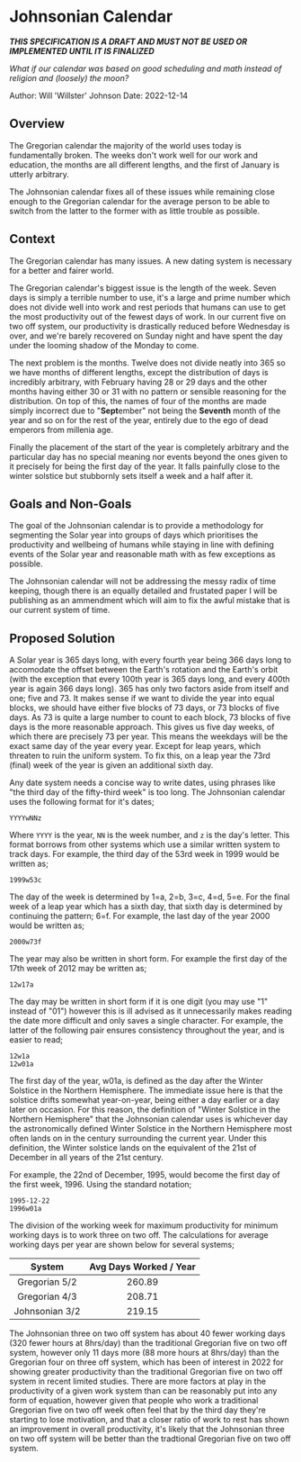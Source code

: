 # Johnsonian Calendar #

***THIS SPECIFICATION IS A DRAFT AND MUST NOT BE USED OR IMPLEMENTED UNTIL IT IS FINALIZED***

*What if our calendar was based on good scheduling and math instead of religion and (loosely) the moon?*

Author: Will 'Willster' Johnson
Date: 2022-12-14

## Overview ##

The Gregorian calendar the majority of the world uses today is fundamentally broken. The weeks don't work well for our work and education, the months are all different lengths, and the first of January is utterly arbitrary.

The Johnsonian calendar fixes all of these issues while remaining close enough to the Gregorian calendar for the average person to be able to switch from the latter to the former with as little trouble as possible.

## Context ##

The Gregorian calendar has many issues. A new dating system is necessary for a better and fairer world.

The Gregorian calendar's biggest issue is the length of the week. Seven days is simply a terrible number to use, it's a large and prime number which does not divide well into work and rest periods that humans can use to get the most productivity out of the fewest days of work. In our current five on two off system, our productivity is drastically reduced before Wednesday is over, and we're barely recovered on Sunday night and have spent the day under the looming shadow of the Monday to come.

The next problem is the months. Twelve does not divide neatly into 365 so we have months of different lengths, except the distribution of days is incredibly arbitrary, with February having 28 or 29 days and the other months having either 30 or 31 with no pattern or sensible reasoning for the distribution. On top of this, the names of four of the months are made simply incorrect due to "**Sept**ember" not being the **Seventh** month of the year and so on for the rest of the year, entirely due to the ego of dead emperors from millenia age.

Finally the placement of the start of the year is completely arbitrary and the particular day has no special meaning nor events beyond the ones given to it precisely for being the first day of the year. It falls painfully close to the winter solstice but stubbornly sets itself a week and a half after it.

## Goals and Non-Goals ##

The goal of the Johnsonian calendar is to provide a methodology for segmenting the Solar year into groups of days which prioritises the productivity and wellbeing of humans while staying in line with defining events of the Solar year and reasonable math with as few exceptions as possible.

The Johnsonian calendar will not be addressing the messy radix of time keeping, though there is an equally detailed and frustated paper I will be publishing as an ammendment which will aim to fix the awful mistake that is our current system of time.

## Proposed Solution ##

A Solar year is 365 days long, with every fourth year being 366 days long to accomodate the offset between the Earth's rotation and the Earth's orbit (with the exception that every 100th year is 365 days long, and every 400th year is again 366 days long).
365 has only two factors aside from itself and one; five and 73. It makes sense if we want to divide the year into equal blocks, we should have either five blocks of 73 days, or 73 blocks of five days. As 73 is quite a large number to count to each block, 73 blocks of five days is the more reasonable approach.
This gives us five day weeks, of which there are precisely 73 per year. This means the weekdays will be the exact same day of the year every year. Except for leap years, which threaten to ruin the uniform system.
To fix this, on a leap year the 73rd (final) week of the year is given an additional sixth day.

Any date system needs a concise way to write dates, using phrases like "the third day of the fifty-third week" is too long.
The Johnsonian calendar uses the following format for it's dates;

```
YYYYwNNz
```

Where `YYYY` is the year, `NN` is the week number, and `z` is the day's letter. This format borrows from other systems which use a similar written system to track days.
For example, the third day of the 53rd week in 1999 would be written as;

```
1999w53c
```

The day of the week is determined by 1=a, 2=b, 3=c, 4=d, 5=e. For the final week of a leap year which has a sixth day, that sixth day is determined by continuing the pattern; 6=f.
For example, the last day of the year 2000 would be written as;

```
2000w73f
```

The year may also be written in short form.
For example the first day of the 17th week of 2012 may be written as;

```
12w17a
```

The day may be written in short form if it is one digit (you may use "1" instead of "01") however this is ill advised as it unnecessarily makes reading the date more difficult and only saves a single character.
For example, the latter of the following pair ensures consistency throughout the year, and is easier to read;

```
12w1a
12w01a
```

The first day of the year, w01a, is defined as the day after the Winter Solstice in the Northern Hemisphere. The immediate issue here is that the solstice drifts somewhat year-on-year, being either a day earlier or a day later on occasion. For this reason, the definition of "Winter Solstice in the Northern Hemisphere" that the Johnsonian calendar uses is whichever day the astronomically defined Winter Solstice in the Northern Hemisphere most often lands on in the century surrounding the current year. Under this definition, the Winter solstice lands on the equivalent of the 21st of December in all years of the 21st century.

For example, the 22nd of December, 1995, would become the first day of the first week, 1996. Using the standard notation;

```
1995-12-22
1996w01a
```

The division of the working week for maximum productivity for minimum working days is to work three on two off.
The calculations for average working days per year are shown below for several systems;

| System         | Avg Days Worked / Year |
|:--------------:|:----------------------:|
| Gregorian 5/2  | 260.89                 |
| Gregorian 4/3  | 208.71                 |
| Johnsonian 3/2 | 219.15                 |

The Johnsonian three on two off system has about 40 fewer working days (320 fewer hours at 8hrs/day) than the traditional Gregorian five on two off system, however only 11 days more (88 more hours at 8hrs/day) than the Gregorian four on three off system, which has been of interest in 2022 for showing greater productivity than the traditional Gregorian five on two off system in recent limited studies.
There are more factors at play in the productivity of a given work system than can be reasonably put into any form of equation, however given that people who work a traditional Gregorian five on two off week often feel that by the third day they're starting to lose motivation, and that a closer ratio of work to rest has shown an improvement in overall productivity, it's likely that the Johnsonian three on two off system will be better than the tradtional Gregorian five on two off system.

